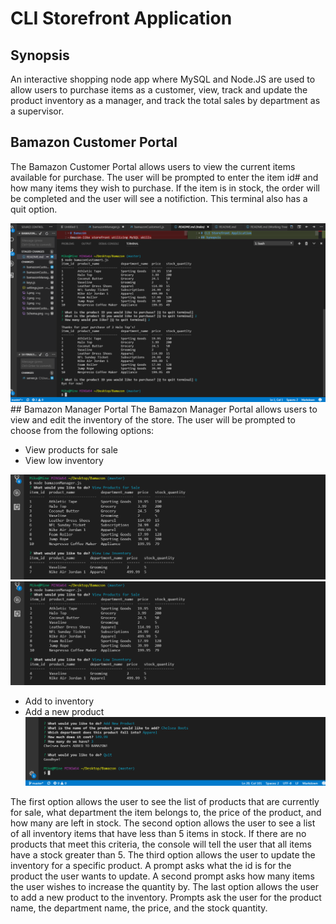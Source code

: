 # CLI Storefront Application
## Synopsis
An interactive shopping node app where MySQL and Node.JS are used to allow users to purchase items as a customer, view, track and update the product inventory as a manager, and track the total sales by department as a supervisor.
## Bamazon Customer Portal
The Bamazon Customer Portal allows users to view the current items available for purchase. The user will be prompted to enter the item id# and how many items they wish to purchase. If the item is in stock, the order will be completed and the user will see a notifiction. This terminal also has a quit option.
<div style="text-align: center;">
  <img src="img/bamazonCustomer.png">
</div>
## Bamazon Manager Portal
The Bamazon Manager Portal allows users to view and edit the inventory of the store. The user will be prompted to choose from the following options:

<ul>
 <li>View products for sale</li>
 <li>View low inventory</li>
 </ul>
 <div style="text-align: center;">
  <img src="img/1.png">
  <img src="img/2.png">
</div>
<ul>
 <li>Add to inventory</li>
 <li>Add a new product</li>
<div style="text-align: center;">
  <img src="img/3.png">
</div>
</ul>
The first option allows the user to see the list of products that are currently for sale, what department the item belongs to, the price of the product, and how many are left in stock.
The second option allows the user to see a list of all inventory items that have less than 5 items in stock. If there are no products that meet this criteria, the console will tell the user that all items have a stock greater than 5.
The third option allows the user to update the inventory for a specific product. A prompt asks what the id is for the product the user wants to update. A second prompt asks how many items the user wishes to increase the quantity by.
The last option allows the user to add a new product to the inventory. Prompts ask the user for the product name, the department name, the price, and the stock quantity.

